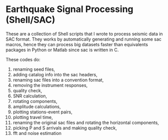 # Earthquake Signal Processing (Shell/SAC)

These are a collection of Shell scripts that I wrote to process seismic data in SAC format. They works by automatically generating and running some sac macros, hence they can process big datasets faster than equivalents packages in Python or Matlab since sac is written in C. 

These codes do:
1) renaming seed files, 
2) adding catalog info into the sac headers, 
3) renaming sac files into a convention format, 
4) removing the instrument responses, 
5) quality check, 
6) SNR calculation, 
7) rotating components, 
8) amplitude calculations, 
9) plotting stations-event pairs, 
10) plotting travel time, 
11) renaming the original sac files and rotating the horizontal components, 
12) picking P and S arrivals and making quality check, 
13) fft and noise estimation
